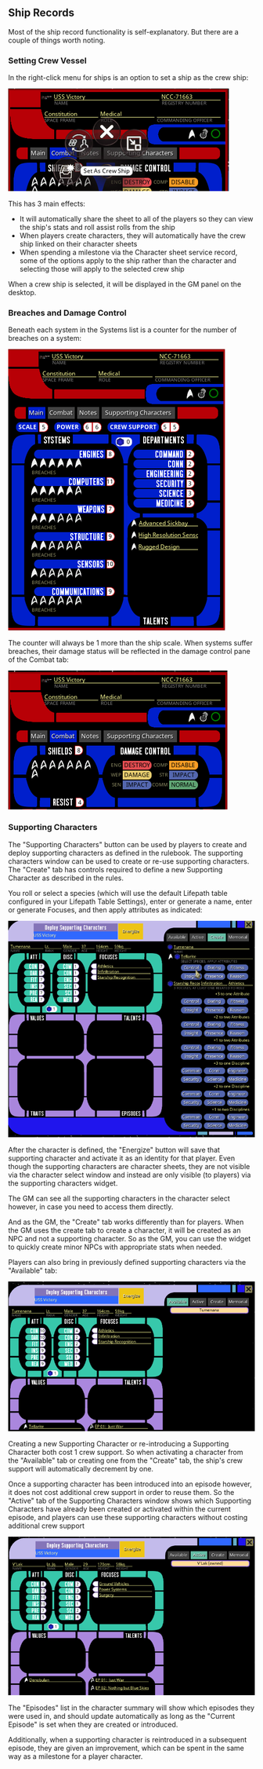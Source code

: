 ## Ship Records

Most of the ship record functionality is self-explanatory. But there are a couple of things worth noting.

### Setting Crew Vessel

In the right-click menu for ships is an option to set a ship as the crew ship:

![](../images/record_ship_crew_vessel.png)

This has 3 main effects:

 * It will automatically share the sheet to all of the players so they can view the ship's stats and roll assist rolls from the ship
 * When players create characters, they will automatically have the crew ship linked on their character sheets
 * When spending a milestone via the Character sheet service record, some of the options apply to the ship rather than the character and selecting those will apply to the selected crew ship

When a crew ship is selected, it will be displayed in the GM panel on the desktop.

### Breaches and Damage Control 

Beneath each system in the Systems list is a counter for the number of breaches on a system: 

![](../images/ship_record_main.png)

The counter will always be 1 more than the ship scale. When systems suffer breaches, their damage status will be reflected in 
the damage control pane of the Combat tab:

![](../images/ship_record_combat.png)

### Supporting Characters

The "Supporting Characters" button can be used by players to create and deploy supporting characters as defined in the rulebook. The 
supporting characters window can be used to create or re-use supporting characters. The "Create" tab has controls required to 
define a new Supporting Character as described in the rules.

You roll or select a species (which will use the default Lifepath table configured in your Lifepath Table Settings), enter 
or generate a name, enter or generate Focuses, and then apply attributes as indicated:

![](../images/crew_support_creation.gif)

After the character is defined, the "Energize" button will save that supporting character and activate it as an identity 
for that player. Even though the supporting characters are character sheets, they are not visible via the character select 
window and instead are only visible (to players) via the supporting characters widget.

The GM can see all the supporting characters in the character select however, in case you need to access them directly.

And as the GM, the "Create" tab works differently than for players. When the GM uses the create tab to create a character, 
it will be created as an NPC and not a supporting character. So as the GM, you can use the widget to quickly create minor NPCs 
with appropriate stats when needed.

Players can also bring in previously defined supporting characters via the "Available" tab:

![](../images/supporting_characters_available_tab.png)

Creating a new Supporting Character or re-introducing a Supporting Character both cost 1 crew support. So when activating a 
character from the "Available" tab or creating one from the "Create" tab, the ship's crew support will automatically decrement 
by one.

Once a supporting character has been introduced into an episode however, it does not cost additional crew support in order 
to reuse them. So the "Active" tab of the Supporting Characters window shows which Supporting Characters have already been 
created or activated within the current episode, and players can use these supporting characters without costing additional 
crew support

![](../images/supporting_characters_active_tab.png)

The "Episodes" list in the character summary will show which episodes they were used in, and should update automatically as 
long as the "Current Episode" is set when they are created or introduced.

Additionally, when a supporting character is reintroduced in a subsequent episode, they are given an improvement, which can 
be spent in the same way as a milestone for a player character. 